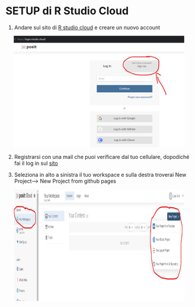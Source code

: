 # SETUP di R Studio Cloud
1. Andare sul sito di [R studio cloud](https://posit.cloud/) e creare un nuovo account

<p align="center">
  <img width="460" height="300" src="https://github.com/Luponsky/MicrobiolMarina2023/blob/main/img/R1.png">
</p>

2. Registrarsi con una mail che puoi verificare dal tuo cellulare, dopodiché fai il log in sul [sito](https://posit.cloud/)

3. Seleziona in alto a sinistra il tuo workspace e sulla destra troverai New Project--> New Project from github pages
<p align="center">
  <img width="460" height="300" src="https://github.com/Luponsky/MicrobiolMarina2023/blob/main/img/R2.png">
</p>
